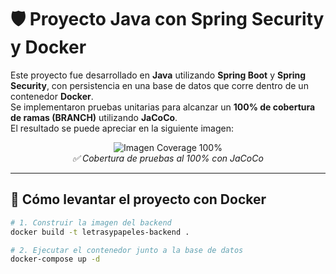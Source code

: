# 🛡️ Proyecto Java con Spring Security y Docker

Este proyecto fue desarrollado en **Java** utilizando **Spring Boot** y **Spring Security**, con persistencia en una base de datos que corre dentro de un contenedor **Docker**.  
Se implementaron pruebas unitarias para alcanzar un **100% de cobertura de ramas (BRANCH)** utilizando **JaCoCo**.  
El resultado se puede apreciar en la siguiente imagen:

<p align="center">
  <img src="https://i.ibb.co/r2rcKm7D/Captura-de-pantalla-280.png" alt="Imagen Coverage 100%" style="max-width: 100%; height: auto;" />
  <br/>
  <em>✅ Cobertura de pruebas al 100% con JaCoCo</em>
</p>

---

## 🚀 Cómo levantar el proyecto con Docker

```bash
# 1. Construir la imagen del backend
docker build -t letrasypapeles-backend .

# 2. Ejecutar el contenedor junto a la base de datos
docker-compose up -d

